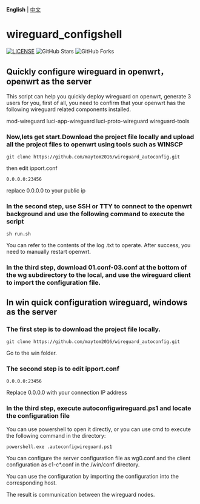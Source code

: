**English** | [中文](https://github.com/maytom2016/wireguard_autoconfig/blob/main/README.md)
# wireguard_configshell
[![LICENSE](https://img.shields.io/github/license/mashape/apistatus.svg?style=flat-square&label=LICENSE)](https://github.com/maytom2016/wireguard_autoconfig/blob/master/LICENSE)
![GitHub Stars](https://img.shields.io/github/stars/maytom2016/wireguard_autoconfig.svg?style=flat-square&label=Stars&logo=github)
![GitHub Forks](https://img.shields.io/github/forks/maytom2016/wireguard_autoconfig.svg?style=flat-square&label=Forks&logo=github)

## Quickly configure wireguard in openwrt，openwrt as the server
This script can help you quickly deploy wireguard on openwrt, generate 3 users for you, first of all, you need to confirm that your openwrt has the following wireguard related components installed.

mod-wireguard
luci-app-wireguard
luci-proto-wireguard
wireguard-tools

### Now,lets get start.Download the project file locally and upload all the project files to openwrt using tools such as WINSCP

`git clone https://github.com/maytom2016/wireguard_autoconfig.git`

then edit ipport.conf 

`0.0.0.0:23456`

replace 0.0.0.0 to your public ip

### In the second step, use SSH or TTY to connect to the openwrt background and use the following command to execute the script

`sh run.sh`

You can refer to the contents of the log .txt to operate. After success, you need to manually restart openwrt.

### In the third step, download 01.conf-03.conf at the bottom of the wg subdirectory to the local, and use the wireguard client to import the configuration file.

## In win quick configuration wireguard, windows as the server

### The first step is to download the project file locally.

`git clone https://github.com/maytom2016/wireguard_autoconfig.git`

Go to the win folder.

### The second step is to edit ipport.conf

`0.0.0.0:23456`

Replace 0.0.0.0 with your connection IP address

### In the third step, execute autoconfigwireguard.ps1 and locate the configuration file

You can use powershell to open it directly, or you can use cmd to execute the following command in the directory:

`powershell.exe .autoconfigwireguard.ps1`

You can configure the server configuration file as wg0.conf and the client configuration as c1-c*.conf in the /win/conf directory.

You can use the configuration by importing the configuration into the corresponding host.

The result is communication between the wireguard nodes.
